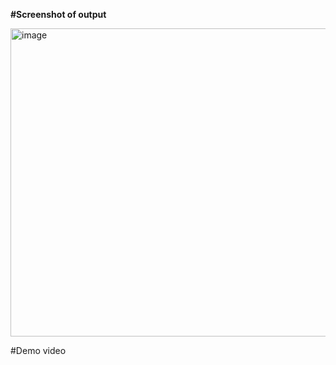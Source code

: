 **#Screenshot of output**

<img width="1007" height="493" alt="image" src="https://github.com/user-attachments/assets/774583f0-7ea5-450f-8053-4ad0d39f3d92" />

#Demo video

